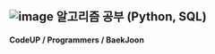 ## ![image](https://github.com/Juxhee/Algorithm_study/assets/60679596/c77807ec-b18f-4cf4-8fa6-86e94bd68ecc) 알고리즘 공부 (Python, SQL) 

#### CodeUP / Programmers / BaekJoon 
